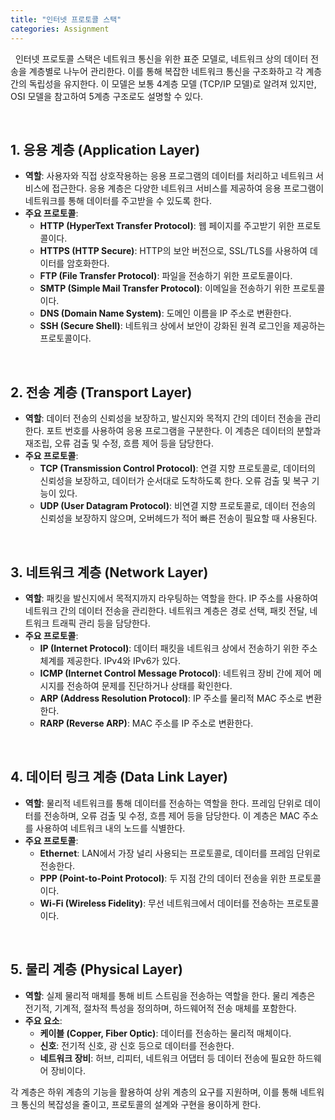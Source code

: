 ```yaml
---
title: "인터넷 프로토콜 스택"
categories: Assignment
---
```

&nbsp;&nbsp;인터넷 프로토콜 스택은 네트워크 통신을 위한 표준 모델로, 네트워크 상의 데이터 전송을 계층별로 나누어 관리한다. 이를 통해 복잡한 네트워크 통신을 구조화하고 각 계층 간의 독립성을 유지한다. 이 모델은 보통 4계층 모델 (TCP/IP 모델)로 알려져 있지만, OSI 모델을 참고하여 5계층 구조로도 설명할 수 있다.

<br>

## 1. 응용 계층 (Application Layer)

- **역할**: 사용자와 직접 상호작용하는 응용 프로그램의 데이터를 처리하고 네트워크 서비스에 접근한다. 응용 계층은 다양한 네트워크 서비스를 제공하여 응용 프로그램이 네트워크를 통해 데이터를 주고받을 수 있도록 한다.
- **주요 프로토콜**:
  - **HTTP (HyperText Transfer Protocol)**: 웹 페이지를 주고받기 위한 프로토콜이다.
  - **HTTPS (HTTP Secure)**: HTTP의 보안 버전으로, SSL/TLS를 사용하여 데이터를 암호화한다.
  - **FTP (File Transfer Protocol)**: 파일을 전송하기 위한 프로토콜이다.
  - **SMTP (Simple Mail Transfer Protocol)**: 이메일을 전송하기 위한 프로토콜이다.
  - **DNS (Domain Name System)**: 도메인 이름을 IP 주소로 변환한다.
  - **SSH (Secure Shell)**: 네트워크 상에서 보안이 강화된 원격 로그인을 제공하는 프로토콜이다.

<br>

## 2. 전송 계층 (Transport Layer)

- **역할**: 데이터 전송의 신뢰성을 보장하고, 발신지와 목적지 간의 데이터 전송을 관리한다. 포트 번호를 사용하여 응용 프로그램을 구분한다. 이 계층은 데이터의 분할과 재조립, 오류 검출 및 수정, 흐름 제어 등을 담당한다.
- **주요 프로토콜**:
  - **TCP (Transmission Control Protocol)**: 연결 지향 프로토콜로, 데이터의 신뢰성을 보장하고, 데이터가 순서대로 도착하도록 한다. 오류 검출 및 복구 기능이 있다.
  - **UDP (User Datagram Protocol)**: 비연결 지향 프로토콜로, 데이터 전송의 신뢰성을 보장하지 않으며, 오버헤드가 적어 빠른 전송이 필요할 때 사용된다.

<br>

## 3. 네트워크 계층 (Network Layer)

- **역할**: 패킷을 발신지에서 목적지까지 라우팅하는 역할을 한다. IP 주소를 사용하여 네트워크 간의 데이터 전송을 관리한다. 네트워크 계층은 경로 선택, 패킷 전달, 네트워크 트래픽 관리 등을 담당한다.
- **주요 프로토콜**:
  - **IP (Internet Protocol)**: 데이터 패킷을 네트워크 상에서 전송하기 위한 주소 체계를 제공한다. IPv4와 IPv6가 있다.
  - **ICMP (Internet Control Message Protocol)**: 네트워크 장비 간에 제어 메시지를 전송하여 문제를 진단하거나 상태를 확인한다.
  - **ARP (Address Resolution Protocol)**: IP 주소를 물리적 MAC 주소로 변환한다.
  - **RARP (Reverse ARP)**: MAC 주소를 IP 주소로 변환한다.

<br>

## 4. 데이터 링크 계층 (Data Link Layer)

- **역할**: 물리적 네트워크를 통해 데이터를 전송하는 역할을 한다. 프레임 단위로 데이터를 전송하며, 오류 검출 및 수정, 흐름 제어 등을 담당한다. 이 계층은 MAC 주소를 사용하여 네트워크 내의 노드를 식별한다.
- **주요 프로토콜**:
  - **Ethernet**: LAN에서 가장 널리 사용되는 프로토콜로, 데이터를 프레임 단위로 전송한다.
  - **PPP (Point-to-Point Protocol)**: 두 지점 간의 데이터 전송을 위한 프로토콜이다.
  - **Wi-Fi (Wireless Fidelity)**: 무선 네트워크에서 데이터를 전송하는 프로토콜이다.

<br>

## 5. 물리 계층 (Physical Layer)

- **역할**: 실제 물리적 매체를 통해 비트 스트림을 전송하는 역할을 한다. 물리 계층은 전기적, 기계적, 절차적 특성을 정의하며, 하드웨어적 전송 매체를 포함한다.
- **주요 요소**:
  - **케이블 (Copper, Fiber Optic)**: 데이터를 전송하는 물리적 매체이다.
  - **신호**: 전기적 신호, 광 신호 등으로 데이터를 전송한다.
  - **네트워크 장비**: 허브, 리피터, 네트워크 어댑터 등 데이터 전송에 필요한 하드웨어 장비이다.

각 계층은 하위 계층의 기능을 활용하여 상위 계층의 요구를 지원하며, 이를 통해 네트워크 통신의 복잡성을 줄이고, 프로토콜의 설계와 구현을 용이하게 한다.

<br>
<br>
<br>
<br>
